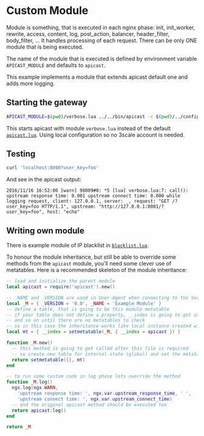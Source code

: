# Custom Module

Module is something, that is executed in each nginx phase: init, init_worker, rewrite, access, content, log, post_action, balancer, header_filter, body_filter, ...
It handles processing of each request. There can be only ONE module that is being executed.

The name of the module that is executed is defined by environment variable `APICAST_MODULE` and defaults to `apicast`. 

This example implements a module that extends apicast default one and adds more logging.

## Starting the gateway

```sh
APICAST_MODULE=$(pwd)/verbose.lua ../../bin/apicast -c $(pwd)/../configuration/local.json
```

This starts apicast with module `verbose.lua` instead of the default [`apicast.lua`](https://github.com/3scale/apicast/blob/master/apicast/src/apicast.lua). Using local configuration  so no 3scale account is needed.

## Testing

```sh
curl 'localhost:8080?user_key=foo'
```

And see in the apicast output:

```
2016/11/16 16:52:00 [warn] 98009#0: *5 [lua] verbose.lua:7: call(): upstream response time: 0.001 upstream connect time: 0.000 while logging request, client: 127.0.0.1, server: _, request: "GET /?user_key=foo HTTP/1.1", upstream: "http://127.0.0.1:8081/?user_key=foo", host: "echo"
```

## Writing own module

There is example module of IP blacklist in [`blacklist.lua`](blacklist.lua).

To honour the module inheritance, but still be able to override some methods from the `apicast` module, you'll
need some clever use of metatables. Here is a recommended skeleton of the module inheritance:

```lua
-- load and initialize the parent module
local apicast = require('apicast').new()

-- _NAME and _VERSION are used in User-Agent when connecting to the Service Management API
local _M = { _VERSION = '0.0', _NAME = 'Example Module' }
-- define a table, that is going to be this module metatable
-- if your table does not define a property, __index is going to get used
-- and so on until there are no metatables to check
-- so in this case the inheritance works like local instance created with _M.new() -> _M -> apicast`
local mt = { __index = setmetatable(_M, { __index = apicast }) }

function _M.new()
  -- this method is going to get called after this file is required
  -- so create new table for internal state (global) and set the metatable for inheritance
  return setmetatable({}, mt)
end

-- to run some custom code in log phase lets override the method
function _M.log()
  ngx.log(ngx.WARN,
    'upstream response time: ', ngx.var.upstream_response_time, ' ',
    'upstream connect time: ', ngx.var.upstream_connect_time)
  -- and the original apicast method should be executed too
  return apicast:log()
end

return _M
```
